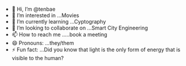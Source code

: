 - 👋 Hi, I’m @tenbae
- 👀 I’m interested in ...Movies 
- 🌱 I’m currently learning ...Cyptography
- 💞️ I’m looking to collaborate on ...Smart City Engineering
- 📫 How to reach me .....book a meeting
- 😄 Pronouns: ...they/them
- ⚡ Fun fact: ...Did you know that light is the only form of energy that is visible to the human?

<!---
baecentral/baecentral is a ✨ special ✨ repository because its `README.md` (this file) appears on your GitHub profile.
You can click the Preview link to take a look at your changes.
--->
